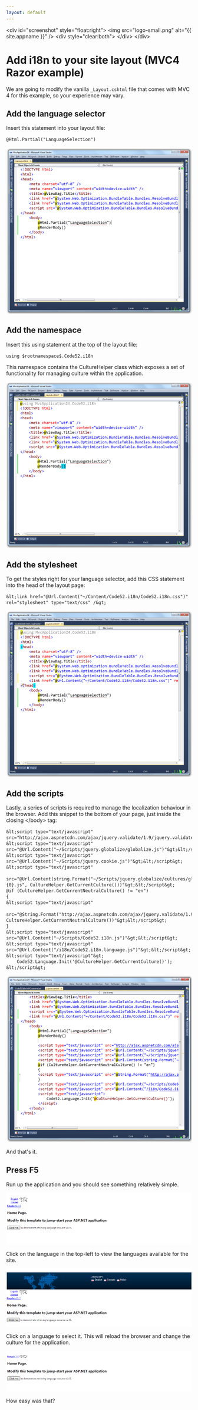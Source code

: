 ```yaml
---
layout: default
---
```


&lt;div id="screenshot" style="float:right">
	&lt;img src="logo-small.png" alt="{{ site.appname }}" />
	&lt;div style="clear:both">&nbsp;&lt;/div>
&lt;/div>

# Add i18n to your site layout (MVC4 Razor example)

We are going to modify the vanilla ```_Layout.cshtml``` file that comes with MVC 4 for this example, so your experience may vary.

## Add the language selector

Insert this statement into your layout file:

    @Html.Partial("LanguageSelection")

![](images/partial.png)

## Add the namespace

Insert this using statement at the top of the layout file:

    using $rootnamespace$.Code52.i18n

This namespace contains the CultureHelper class which exposes a set of functionality for managing culture within the application.

![](images/using.png)

## Add the stylesheet

To get the styles right for your language selector, add this CSS statement into the head of the layout page:

    &lt;link href="@Url.Content("~/Content/Code52.i18n/Code52.i18n.css")" rel="stylesheet" type="text/css" /&gt;

![](images/stylesheet.png)

## Add the scripts

Lastly, a series of scripts is required to manage the localization behaviour in the browser. Add this snippet to the bottom of your page, just inside the closing &lt;/body&gt; tag:

    &lt;script type="text/javascript" src="http://ajax.aspnetcdn.com/ajax/jquery.validate/1.9/jquery.validate.min.js"&gt;&lt;/script&gt;
    &lt;script type="text/javascript" src="@Url.Content("~/Scripts/jquery.globalize/globalize.js")"&gt;&lt;/script&gt;
    &lt;script type="text/javascript" src="@Url.Content("~/Scripts/jquery.cookie.js")"&gt;&lt;/script&gt;
    &lt;script type="text/javascript" 
        src="@Url.Content(string.Format("~/Scripts/jquery.globalize/cultures/globalize.culture.{0}.js", CultureHelper.GetCurrentCulture()))"&gt;&lt;/script&gt;
    @if (CultureHelper.GetCurrentNeutralCulture() != "en")
    {
	&lt;script type="text/javascript" 
	    src="@String.Format("http://ajax.aspnetcdn.com/ajax/jquery.validate/1.9/localization/messages_{0}.js", CultureHelper.GetCurrentNeutralCulture())"&gt;&lt;/script&gt;    
	}
    &lt;script type="text/javascript" src="@Url.Content("~/Scripts/Code52.i18n.js")"&gt;&lt;/script&gt;
    &lt;script type="text/javascript" src="@Url.Content("/i18n/Code52.i18n.language.js")"&gt;&lt;/script&gt;
    &lt;script type="text/javascript"&gt;
        Code52.Language.Init('@CultureHelper.GetCurrentCulture()');    
    &lt;/script&gt;

![](images/scripts.png)

And that's it.

## Press F5

Run up the application and you should see something relatively simple.

![](images/f5.png)

Click on the language in the top-left to view the languages available for the site.

![](images/select.png)

Click on a language to select it. This will reload the browser and change the culture for the application.

![](images/french.png)

How easy was that?
